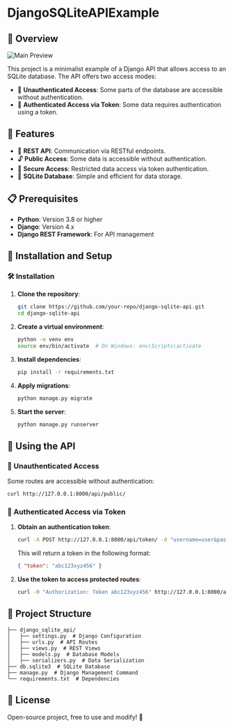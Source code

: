 # DjangoSQLiteAPIExample

## 🚀 Overview
![Main Preview](assets/img/main.png)

This project is a minimalist example of a Django API that allows access to an SQLite database. The API offers two access modes:
- 📂 **Unauthenticated Access**: Some parts of the database are accessible without authentication.
- 🔑 **Authenticated Access via Token**: Some data requires authentication using a token.

## 🎯 Features
- 🔄 **REST API**: Communication via RESTful endpoints.
- 🔓 **Public Access**: Some data is accessible without authentication.
- 🔐 **Secure Access**: Restricted data access via token authentication.
- 📁 **SQLite Database**: Simple and efficient for data storage.

## 📋 Prerequisites
- **Python**: Version 3.8 or higher
- **Django**: Version 4.x
- **Django REST Framework**: For API management

## 🚀 Installation and Setup

### 🛠️ Installation
1. **Clone the repository**:
   ```bash
   git clone https://github.com/your-repo/django-sqlite-api.git
   cd django-sqlite-api
   ```

2. **Create a virtual environment**:
   ```bash
   python -m venv env
   source env/bin/activate  # On Windows: env\Scripts\activate
   ```

3. **Install dependencies**:
   ```bash
   pip install -r requirements.txt
   ```

4. **Apply migrations**:
   ```bash
   python manage.py migrate
   ```

5. **Start the server**:
   ```bash
   python manage.py runserver
   ```

## 📡 Using the API

### 📂 Unauthenticated Access
Some routes are accessible without authentication:
```bash
curl http://127.0.0.1:8000/api/public/
```

### 🔑 Authenticated Access via Token
1. **Obtain an authentication token**:
   ```bash
   curl -X POST http://127.0.0.1:8000/api/token/ -d "username=user&password=pass"
   ```

   This will return a token in the following format:
   ```json
   { "token": "abc123xyz456" }
   ```

2. **Use the token to access protected routes**:
   ```bash
   curl -H "Authorization: Token abc123xyz456" http://127.0.0.1:8000/api/protected/
   ```

## 📂 Project Structure
```
├── django_sqlite_api/
│   ├── settings.py  # Django Configuration
│   ├── urls.py  # API Routes
│   ├── views.py  # REST Views
│   ├── models.py  # Database Models
│   ├── serializers.py  # Data Serialization
├── db.sqlite3  # SQLite Database
├── manage.py  # Django Management Command
└── requirements.txt  # Dependencies
```

## 🌟 License
Open-source project, free to use and modify! 🎉
